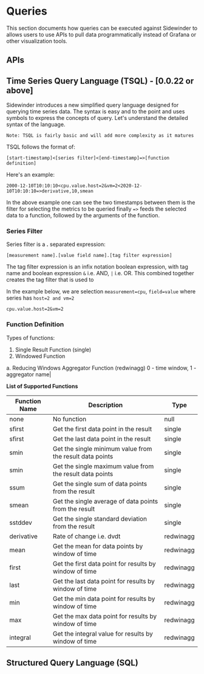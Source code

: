 # Queries
This section documents how queries can be executed against Sidewinder to allows users to use APIs to pull data programmatically instead of Grafana or other visualization tools.

## APIs

## Time Series Query Language (TSQL) - [0.0.22 or above]
Sidewinder introduces a new simplified query language designed for querying time series data. The syntax is easy and to the point and uses symbols to express the concepts of query. Let's understand the detailed syntax of the language.

``
Note: TSQL is fairly basic and will add more complexity as it matures
``

TSQL follows the format of:

```
[start-timestamp]<[series filter]<[end-timestamp]=>[function definition]
```

Here's an example:
```
2000-12-10T10:10:10<cpu.value.host=2&vm=2<2020-12-10T10:10:10=>derivative,10,smean
```

In the above example one can see the two timestamps between them is the filter for selecting the metrics to be queried finally ```=>``` feeds the selected data to a function, followed by the arguments of the function.

### Series Filter
Series filter is a **.** separated expression:

```
[measurement name].[value field name].[tag filter expression]
```

The tag filter expression is an infix notation boolean expression, with tag name and boolean expression ```&``` i.e. AND, ```|``` i.e. OR. This combined together creates the tag filter that is used to

In the example below, we are selection ```measurement=cpu```, ```field=value``` where series has ```host=2 and vm=2```

```
cpu.value.host=2&vm=2
```

### Function Definition

Types of functions:
1. Single Result Function (single)
2. Windowed Function

  a. Reducing Windows Aggregator Function (redwinagg) 0 - time window, 1 - aggregator name|

**List of Supported Functions**

|Function Name|Description|Type|
|-------------|---------------------------------|-------|
|none|No function|null|
|sfirst|Get the first data point in the result|single|
|sfirst|Get the last data point in the result|single|
|smin|Get the single minimum value from the result data points|single|
|smin|Get the single maximum value from the result data points|single|
|ssum|Get the single sum of data points from the result|single|
|smean|Get the single average of data points from the result|single|
|sstddev|Get the single standard deviation from the result|single|
|derivative|Rate of change i.e. dvdt|redwinagg|
|mean|Get the mean for data points by window of time|redwinagg|
|first|Get the first data point for results by window of time|redwinagg|
|last|Get the last data point for results by window of time|redwinagg|
|min|Get the min data point for results by window of time|redwinagg|
|max|Get the max data point for results by window of time|redwinagg|
|integral|Get the integral value for results by window of time|redwinagg|



## Structured Query Language (SQL)
